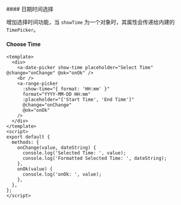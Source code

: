 <cn>
#### 日期时间选择 

增加选择时间功能，当 `showTime` 为一个对象时，其属性会传递给内建的 `TimePicker`。
</cn>
<us>
#### Choose Time
</us>

```tpl
<template>
  <div>
    <a-date-picker show-time placeholder="Select Time" @change="onChange" @ok="onOk" />
    <br />
    <a-range-picker
      :show-time="{ format: 'HH:mm' }"
      format="YYYY-MM-DD HH:mm"
      :placeholder="['Start Time', 'End Time']"
      @change="onChange"
      @ok="onOk"
    />
  </div>
</template>
<script>
export default {
  methods: {
    onChange(value, dateString) {
      console.log('Selected Time: ', value);
      console.log('Formatted Selected Time: ', dateString);
    },
    onOk(value) {
      console.log('onOk: ', value);
    },
  },
};
</script>
```